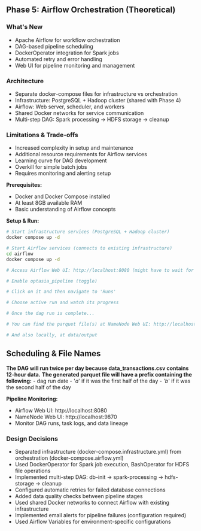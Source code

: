 ## Phase 5: Airflow Orchestration (Theoretical)

### What's New
- Apache Airflow for workflow orchestration
- DAG-based pipeline scheduling
- DockerOperator integration for Spark jobs
- Automated retry and error handling
- Web UI for pipeline monitoring and management

### Architecture
- Separate docker-compose files for infrastructure vs orchestration
- Infrastructure: PostgreSQL + Hadoop cluster (shared with Phase 4)
- Airflow: Web server, scheduler, and workers
- Shared Docker networks for service communication
- Multi-step DAG: Spark processing → HDFS storage → cleanup

### Limitations & Trade-offs
- Increased complexity in setup and maintenance
- Additional resource requirements for Airflow services
- Learning curve for DAG development
- Overkill for simple batch jobs
- Requires monitoring and alerting setup

**Prerequisites:**
- Docker and Docker Compose installed
- At least 8GB available RAM
- Basic understanding of Airflow concepts

**Setup & Run:**
```bash
# Start infrastructure services (PostgreSQL + Hadoop cluster)
docker compose up -d

# Start Airflow services (connects to existing infrastructure)
cd airflow
docker compose up -d

# Access Airflow Web UI: http://localhost:8080 (might have to wait for 1-minute max)

# Enable optasia_pipeline (toggle)

# Click on it and then navigate to 'Runs'

# Choose active run and watch its progress

# Once the dag run is complete...

# You can find the parquet file(s) at NameNode Web UI: http://localhost:9870

# And also locally, at data/output

```

## Scheduling & File Names
**The DAG will run twice per day because data_transactions.csv  contains 12-hour data.**
**The generated parquet file will have a prefix containing the following:**
    - dag run date
    - '_a_' if it was the first half of the day
    - '_b_' if it was the second half of the day

**Pipeline Monitoring:**
- Airflow Web UI: http://localhost:8080
- NameNode Web UI: http://localhost:9870
- Monitor DAG runs, task logs, and data lineage

### Design Decisions
- Separated infrastructure (docker-compose.infrastructure.yml) from orchestration (docker-compose.airflow.yml)
- Used DockerOperator for Spark job execution, BashOperator for HDFS file operations
- Implemented multi-step DAG: db-init → spark-processing → hdfs-storage → cleanup
- Configured automatic retries for failed database connections
- Added data quality checks between pipeline stages
- Used shared Docker networks to connect Airflow with existing infrastructure
- Implemented email alerts for pipeline failures (configuration required)
- Used Airflow Variables for environment-specific configurations